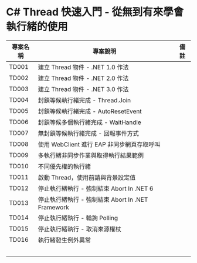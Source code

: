 # C# Thread 快速入門 - 從無到有來學會執行緒的使用

|專案名稱|專案說明|備註|
|-|-|-|
|TD001|建立 Thread 物件 - .NET 1.0 作法||
|TD002|建立 Thread 物件 - .NET 2.0 作法||
|TD003|建立 Thread 物件 - .NET 3.0 作法||
|TD004|封鎖等候執行緒完成 - Thread.Join||
|TD005|封鎖等候執行緒完成 - AutoResetEvent||
|TD006|封鎖等候多個執行緒完成 - WaitHandle||
|TD007|無封鎖等候執行緒完成 - 回報事件方式||
|TD008|使用 WebClient 進行 EAP 非同步網頁存取呼叫||
|TD009|多執行緒非同步作業與取得執行結果範例||
|TD010|不同優先權的執行緒||
|TD011|啟動 Thread，使用前請與背景設定值||
|TD012|停止執行緒執行 - 強制結束 Abort In .NET 6||
|TD013|停止執行緒執行 - 強制結束 Abort In .NET Framework|||
|TD014|停止執行緒執行 - 輪詢 Polling||
|TD015|停止執行緒執行 - 取消來源權杖||
|TD016|執行緒發生例外異常||
||||
||||
||||
||||
||||


